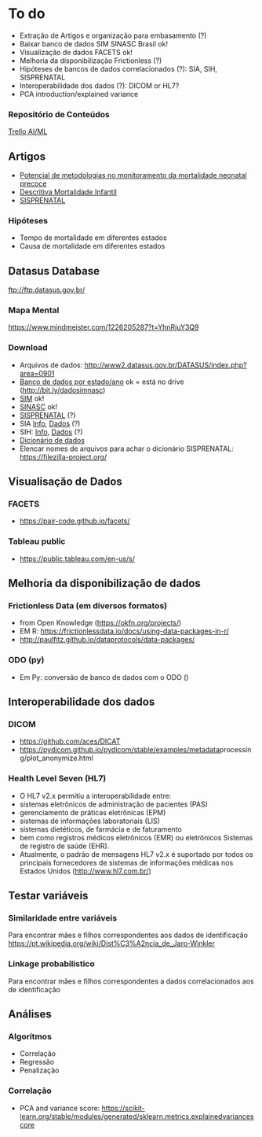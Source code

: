 # To do
- Extração de Artigos e organização para embasamento (?) 
- Baixar banco de dados SIM SINASC Brasil ok!
- Visualização de dados FACETS ok!
- Melhoria da disponibilização Frictionless (?)
- Hipóteses de bancos de dados correlacionados (?): SIA, SIH, SISPRENATAL
- Interoperabilidade dos dados (?): DICOM or HL7?
- PCA introduction/explained variance

### Repositório de Conteúdos
[Trello AI/ML](https://trello.com/b/GWUMrieb)

## Artigos
- [Potencial de metodologias no monitoramento da mortalidade neonatal precoce](http://www.bibliotecadigital.ufmg.br/dspace/bitstream/handle/1843/ECJS-77GGPX/eliane_de_freitas_drumond_sistemas_de_informa__o_em_sa_de.pdf?sequence=1)
- [Descritiva Mortalidade Infantil](http://jped.elsevier.es/pt-pdf-S225555361830034X)
- [SISPRENATAL](http://www.scielo.br/scielo.php?script=sci_arttext&pid=S0034-89102011000500006)

### Hipóteses
- Tempo de mortalidade em diferentes estados
- Causa de mortalidade em diferentes estados


## Datasus Database 
ftp://ftp.datasus.gov.br/

### Mapa Mental
https://www.mindmeister.com/1226205287?t=YhnRjuY3Q9

### Download 
- Arquivos de dados: http://www2.datasus.gov.br/DATASUS/index.php?area=0901
- [Banco de dados por estado/ano](http://bit.ly/dadosimnasc) ok = está no drive (http://bit.ly/dadosimnasc)
- [SIM](http://www2.datasus.gov.br/DATASUS/index.php?area=0901&item=1&acao=28&pad=31655) ok!
- [SINASC](http://www2.datasus.gov.br/DATASUS/index.php?area=0901&item=1&acao=26&pad=31655) ok!
- [SISPRENATAL](http://www2.datasus.gov.br/DATASUS/index.php?area=0901&item=1&acao=29&pad=31655) (?)
- SIA [Info](http://www2.datasus.gov.br/DATASUS/index.php?area=0202&id=19122), [Dados](http://www2.datasus.gov.br/DATASUS/index.php?area=0901&item=1&acao=22&pad=31655) (?)
- SIH: [Info](http://www2.datasus.gov.br/DATASUS/index.php?area=0202&id=11633), [Dados](http://www2.datasus.gov.br/DATASUS/index.php?area=0901&item=1&acao=25) (?)
- [Dicionário de dados](http://bit.ly/simnasc)
- Elencar nomes de arquivos para achar o dicionário SISPRENATAL: https://filezilla-project.org/


## Visualisação de Dados 

### FACETS
- https://pair-code.github.io/facets/
### Tableau public
- https://public.tableau.com/en-us/s/

## Melhoria da disponibilização de dados

### Frictionless Data (em diversos formatos)
- from Open Knowledge (https://okfn.org/projects/)
- EM R: https://frictionlessdata.io/docs/using-data-packages-in-r/
- http://paulfitz.github.io/dataprotocols/data-packages/

### ODO (py)
- Em Py: conversão de banco de dados com o ODO ()


## Interoperabilidade dos dados

### DICOM
- https://github.com/aces/DICAT</li>
- https://pydicom.github.io/pydicom/stable/examples/metadata</em>processing/plot_anonymize.html

### Health Level Seven (HL7)
- O HL7 v2.x permitiu a interoperabilidade entre: 
-  sistemas eletrônicos de administração de pacientes (PAS)
- gerenciamento de práticas eletrônicas (EPM)
- sistemas de informações laboratoriais (LIS)
- sistemas dietéticos, de farmácia e de faturamento
- bem como registros médicos eletrônicos (EMR) ou eletrônicos Sistemas de registro de saúde (EHR). 
- Atualmente, o padrão de mensagens HL7 v2.x é suportado por todos os principais fornecedores de sistemas de informações médicas nos Estados Unidos (http://www.hl7.com.br/)


## Testar variáveis

### Similaridade entre variáveis 
Para encontrar mães e filhos correspondentes aos dados de identificação
https://pt.wikipedia.org/wiki/Dist%C3%A2ncia_de_Jaro-Winkler

### Linkage probabilistico
Para encontrar mães e filhos correspondentes a dados correlacionados aos de identificação


## Análises

###  Algorítmos
- Correlação
- Regressão 
- Penalização

###  Correlação
- PCA and variance score: https://scikit-learn.org/stable/modules/generated/sklearn.metrics.explainedvariancescore


